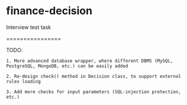 finance-decision
================

Interview test task

================

TODO:

    1. More advanced database wrapper, where different DBMS (MySQL, PostgreSQL, MongoDB, etc.) can be easily added

    2. Re-design check() method in Decision class, to support external rules loading

    3. Add more checks for input parameters (SQL-injection protection, etc.)
